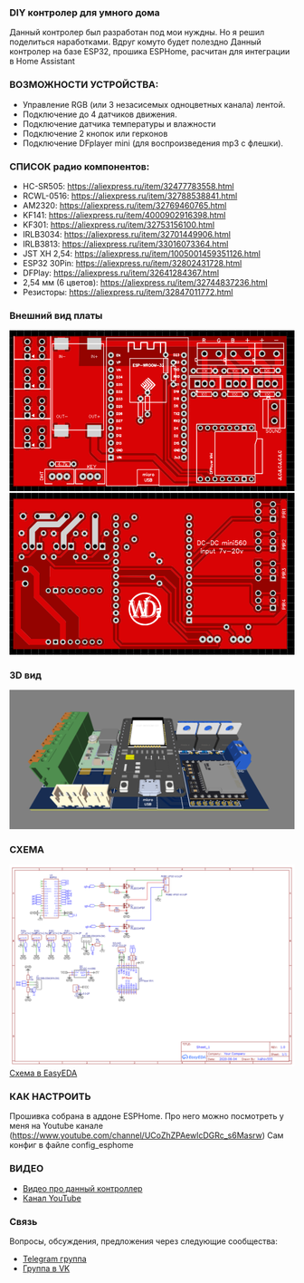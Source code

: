 ### DIY контролер для умного дома
Данный контролер был разработан под мои нуждны. Но я решил поделиться наработками. Вдруг комуто будет полездно
Данный контролер на базе ESP32, прошика ESPHome, расчитан для интеграции в Home Assistant


### ВОЗМОЖНОСТИ УСТРОЙСТВА:
* Управление RGB (или 3 незасисемых одноцветных канала) лентой.
* Подключение до 4 датчиков движения.
* Подключение датчика температуры и влажности
* Подключение 2 кнопок или герконов
* Подключение DFplayer mini (для воспроизведения mp3 с флешки).


### СПИСОК радио компонентов:
* HC-SR505:
https://aliexpress.ru/item/32477783558.html
* RCWL-0516:
https://aliexpress.ru/item/32788538841.html
* AM2320:
https://aliexpress.ru/item/32769460765.html
* KF141:
https://aliexpress.ru/item/4000902916398.html
* KF301:
https://aliexpress.ru/item/32753156100.html
* IRLB3034:
https://aliexpress.ru/item/32701449906.html
* IRLB3813:
https://aliexpress.ru/item/33016073364.html
* JST XH 2,54:
https://aliexpress.ru/item/1005001459351126.html
* ESP32 30Pin:
https://aliexpress.ru/item/32802431728.html
* DFPlay:
https://aliexpress.ru/item/32641284367.html
* 2,54 мм (6 цветов):
https://aliexpress.ru/item/32744837236.html
* Резисторы:
https://aliexpress.ru/item/32847011772.html

### Внешний вид платы
![Схема](https://github.com/White-SinSay/wdi-koridor/blob/main/images/PCB_layer_up.png)
![Схема](https://github.com/White-SinSay/wdi-koridor/blob/main/images/PCB_layer_down.png)
### 3D вид
![Схема](https://github.com/White-SinSay/wdi-koridor/blob/main/images/PCB_3D.png)
### СХЕМА
![Схема](https://github.com/White-SinSay/wdi-koridor/blob/main/images/Schematic.png)
[Схема в EasyEDA](https://oshwlab.com/ivahov555/wdi-esp32_koridor)
### КАК НАСТРОИТЬ
Прошивка собрана в аддоне ESPHome.
Про него можно посмотреть у меня на Youtube канале (https://www.youtube.com/channel/UCoZhZPAewlcDGRc_s6Masrw)
Сам конфиг в файле config_esphome
 

### ВИДЕО

* <a href="https://youtu.be/2g3mg0SKGKM"> Видео про данный контроллер</a>
* <a href="https://youtube.com/user/ivahov555">Канал YouTube</a>

### Связь
Вопросы, обсуждения, предложения через следующие сообщества:
* [Telegram группа](https://t.me/ivahov_wgi)
* [Группа в VK](https://vk.com/club204251683)
